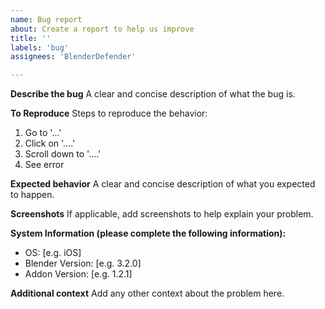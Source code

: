 ```yaml
---
name: Bug report
about: Create a report to help us improve
title: ''
labels: 'bug'
assignees: 'BlenderDefender'

---
```


**Describe the bug**
A clear and concise description of what the bug is.

**To Reproduce**
Steps to reproduce the behavior:
1. Go to '...'
2. Click on '....'
3. Scroll down to '....'
4. See error

**Expected behavior**
A clear and concise description of what you expected to happen.

**Screenshots**
If applicable, add screenshots to help explain your problem.

**System Information (please complete the following information):**
 - OS: [e.g. iOS]
 - Blender Version: [e.g. 3.2.0]
 - Addon Version: [e.g. 1.2.1]


**Additional context**
Add any other context about the problem here.
